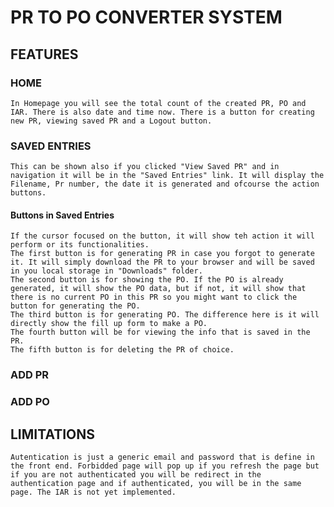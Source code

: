 # PR TO PO CONVERTER SYSTEM

## FEATURES

### HOME

    In Homepage you will see the total count of the created PR, PO and IAR. There is also date and time now. There is a button for creating new PR, viewing saved PR and a Logout button.

### SAVED ENTRIES

    This can be shown also if you clicked "View Saved PR" and in navigation it will be in the "Saved Entries" link. It will display the Filename, Pr number, the date it is generated and ofcourse the action buttons.

#### Buttons in Saved Entries

    If the cursor focused on the button, it will show teh action it will perform or its functionalities.
    The first button is for generating PR in case you forgot to generate it. It will simply download the PR to your browser and will be saved in you local storage in "Downloads" folder.
    The second button is for showing the PO. If the PO is already generated, it will show the PO data, but if not, it will show that there is no current PO in this PR so you might want to click the button for generating the PO.
    The third button is for generating PO. The difference here is it will directly show the fill up form to make a PO.
    The fourth button will be for viewing the info that is saved in the PR.
    The fifth button is for deleting the PR of choice.

### ADD PR

### ADD PO

## LIMITATIONS

    Autentication is just a generic email and password that is define in the front end. Forbidded page will pop up if you refresh the page but if you are not authenticated you will be redirect in the authentication page and if authenticated, you will be in the same page. The IAR is not yet implemented.

##
